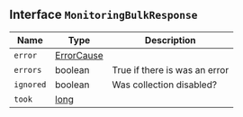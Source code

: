 ## Interface `MonitoringBulkResponse`

| Name | Type | Description |
| - | - | - |
| `error` | [ErrorCause](./ErrorCause.md) | &nbsp; |
| `errors` | boolean | True if there is was an error |
| `ignored` | boolean | Was collection disabled? |
| `took` | [long](./long.md) | &nbsp; |
